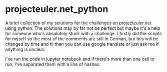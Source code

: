 # projecteuler.net_python
A brief collection of my solutions for the challenges on projecteuler.net using python.
The solutions may by far not be perfect but maybe it's a help for someone who's absolutely stuck with a challenge. I firstly did the scripts for myself so the most of the comments are still in German, but this will be changed by time and til then you can use google translate or just ask me if anything is unclear.  

I've run the code in jupyter notebook and if there's more than one cell to run, I've separated them with a line of hashes.
